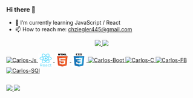 ### Hi there 👋

- 🌱 I’m currently learning JavaScript / React 
- 📫 How to reach me: chziegler445@gmail.com

<div align="center">
  <a href="https://github.com/carloss-ziegler">
  <img height="180em" src="https://github-readme-stats.vercel.app/api?username=carloss-ziegler&show_icons=true&theme=dark&include_all_commits=true&count_private=true"/>
  <img height="180em" src="https://github-readme-stats.vercel.app/api/top-langs/?username=carloss-ziegler&layout=compact&langs_count=7&theme=dark"/>
</div>
<div style="display: inline_block"><br>
  <img align="center" alt="Carlos-Js" height="35" width="40" src="https://cdn.jsdelivr.net/gh/devicons/devicon/icons/javascript/javascript-original.svg">
  <img align="center" alt="Carlos-React" height="35" width="40" src="https://raw.githubusercontent.com/devicons/devicon/master/icons/react/react-original-wordmark.svg">
  <img align="center" alt="Carlos-HTML" height="35" width="40" src="https://raw.githubusercontent.com/devicons/devicon/master/icons/html5/html5-original-wordmark.svg">
  <img align="center" alt="Carlos-CSS" height="35" width="40" src="https://raw.githubusercontent.com/devicons/devicon/master/icons/css3/css3-original-wordmark.svg">
  <img align="center" alt="Carlos-Boot" height="40" width="40" src="https://cdn.jsdelivr.net/gh/devicons/devicon/icons/bootstrap/bootstrap-original-wordmark.svg" />
  <img align="center" alt="Carlos-C" height="35" width="40" src="https://cdn.jsdelivr.net/gh/devicons/devicon/icons/c/c-original.svg" />
  <img align="center" alt="Carlos-FB" height="35" width="40" src="https://cdn.jsdelivr.net/gh/devicons/devicon/icons/firebase/firebase-plain-wordmark.svg" />
  <img align="center" alt="Carlos-SQl" height="35" width="40" src="https://cdn.jsdelivr.net/gh/devicons/devicon/icons/mysql/mysql-original-wordmark.svg" />
</div>
  
  ##
  
  <div>
    <a href="https://instagram.com/carlos.zieglerr" target="_blank"><img src="https://img.shields.io/badge/-Instagram-%23E4405F?style=for-the-badge&logo=instagram&logoColor=white" target="_blank" />
      <a href="https://www.linkedin.com/in/carlos-henrique-ziegler-de-araujo-965a3223a" target="_blank"><img src="https://img.shields.io/badge/-LinkedIn-%230077B5?style=for-the-badge&logo=linkedin&logoColor=white" target="_blank" />
  </div>


